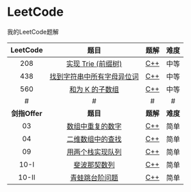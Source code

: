 # LeetCode
我的LeetCode题解

|LeetCode|题目|题解|难度|
|:-:|:-:|:-:|:-:|
|208 |[实现 Trie (前缀树)](https://leetcode-cn.com/problems/implement-trie-prefix-tree/)|[C++](https://github.com/Gakk1Fan/LeetCode/blob/main/Solutions/208.%20%E5%AE%9E%E7%8E%B0%20Trie%20(%E5%89%8D%E7%BC%80%E6%A0%91).md)|中等|
|438 |[找到字符串中所有字母异位词](https://leetcode-cn.com/problems/find-all-anagrams-in-a-string/)|[C++](https://github.com/Gakk1Fan/LeetCode/blob/main/Solutions/438.%20%E6%89%BE%E5%88%B0%E5%AD%97%E7%AC%A6%E4%B8%B2%E4%B8%AD%E6%89%80%E6%9C%89%E5%AD%97%E6%AF%8D%E5%BC%82%E4%BD%8D%E8%AF%8D.md)|中等|
|560 |[和为 K 的子数组](https://leetcode-cn.com/problems/subarray-sum-equals-k/)|[C++](https://github.com/Gakk1Fan/LeetCode/blob/main/Solutions/560.%20%E5%92%8C%E4%B8%BA%20K%20%E7%9A%84%E5%AD%90%E6%95%B0%E7%BB%84.md)|中等|
|#|#|#|#|
|**剑指Offer**|**题目**|**题解**|**难度**|
|03|[数组中重复的数字](https://leetcode-cn.com/problems/shu-zu-zhong-zhong-fu-de-shu-zi-lcof/)|[C++](https://github.com/Gakk1Fan/LeetCode/blob/main/Solutions/%E5%89%91%E6%8C%87%20Offer%2003.%20%E6%95%B0%E7%BB%84%E4%B8%AD%E9%87%8D%E5%A4%8D%E7%9A%84%E6%95%B0%E5%AD%97.md)|简单|
|04|[二维数组中的查找](https://leetcode-cn.com/problems/er-wei-shu-zu-zhong-de-cha-zhao-lcof/)|[C++](https://github.com/Gakk1Fan/LeetCode/blob/main/Solutions/%E5%89%91%E6%8C%87%20Offer%2004.%20%E4%BA%8C%E7%BB%B4%E6%95%B0%E7%BB%84%E4%B8%AD%E7%9A%84%E6%9F%A5%E6%89%BE.md)|简单|
|09|[用两个栈实现队列](https://leetcode-cn.com/problems/yong-liang-ge-zhan-shi-xian-dui-lie-lcof/solution/mian-shi-ti-09-yong-liang-ge-zhan-shi-xian-dui-l-3/)|[C++](https://github.com/Gakk1Fan/LeetCode/blob/main/Solutions/%E5%89%91%E6%8C%87%20Offer%2009.%20%E7%94%A8%E4%B8%A4%E4%B8%AA%E6%A0%88%E5%AE%9E%E7%8E%B0%E9%98%9F%E5%88%97.md)|简单|
|10-I|[斐波那契数列](https://leetcode-cn.com/problems/fei-bo-na-qi-shu-lie-lcof/)|[C++](https://github.com/Gakk1Fan/LeetCode/blob/main/Solutions/%E5%89%91%E6%8C%87%20Offer%2010-%20I.%20%E6%96%90%E6%B3%A2%E9%82%A3%E5%A5%91%E6%95%B0%E5%88%97.md)|简单|
|10-II|[青蛙跳台阶问题](https://leetcode-cn.com/problems/qing-wa-tiao-tai-jie-wen-ti-lcof/)|[C++](https://github.com/Gakk1Fan/LeetCode/blob/main/Solutions/%E5%89%91%E6%8C%87%20Offer%2010-%20II.%20%E9%9D%92%E8%9B%99%E8%B7%B3%E5%8F%B0%E9%98%B6%E9%97%AE%E9%A2%98.md)|简单|
